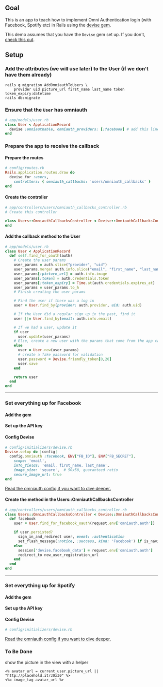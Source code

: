 ## Goal
This is an app to teach how to implement Omni Authentication login (with Facebook, Spotify etc) in Rails using the [devise gem](https://github.com/heartcombo/devise).

This demo assumes that you have the `Devise` gem set up. If you don't, [check this out](https://github.com/andrerferrer/devise-demo#goal).


## Setup

### Add the attributes (we will use later) to the User (if we don't have them already)
```
rails g migration AddOmniauthToUsers \
    provider uid picture_url first_name last_name token token_expiry:datetime
rails db:migrate
```

### Ensure that the `User` has omniauth
```ruby
# app/models/user.rb
class User < ApplicationRecord
  devise :omniauthable, omniauth_providers: [:facebook] # add this line
end
```

### Prepare the app to receive the callback

#### Prepare the routes
```ruby
# config/routes.rb
Rails.application.routes.draw do
  devise_for :users,
    controllers: { omniauth_callbacks: 'users/omniauth_callbacks' }
end
```

#### Create the controller
```ruby
# app/controllers/users/omniauth_callbacks_controller.rb
# Create this controller

class Users::OmniauthCallbacksController < Devise::OmniauthCallbacksController
end
```

#### Add the callback method to the User
```ruby
# app/models/user.rb
class User < ApplicationRecord
  def self.find_for_oauth(auth)
    # Create the user params
    user_params = auth.slice("provider", "uid")
    user_params.merge! auth.info.slice("email", "first_name", "last_name")
    user_params[:picture_url] = auth.info.image
    user_params[:token] = auth.credentials.token
    user_params[:token_expiry] = Time.at(auth.credentials.expires_at)
    user_params = user_params.to_h
    # Finish creating the user params

    # Find the user if there was a log in
    user = User.find_by(provider: auth.provider, uid: auth.uid)

    # If the User did a regular sign up in the past, find it
    user ||= User.find_by(email: auth.info.email)

    # If we had a user, update it
    if user
      user.update(user_params)
    # Else, create a new user with the params that come from the app callback
    else
      user = User.new(user_params)
      # create a fake password for validation
      user.password = Devise.friendly_token[0,20]
      user.save
    end

    return user
  end
end
```

---
### Set everything up for Facebook
#### Add the gem
#### Set up the API key
#### Config Devise
```ruby
# config/initializers/devise.rb
Devise.setup do |config|
  config.omniauth :facebook, ENV["FB_ID"], ENV["FB_SECRET"],
    scope: 'email',
    info_fields: 'email, first_name, last_name',
    image_size: 'square',  # 50x50, guaranteed ratio
    secure_image_url: true
end

```

[Read the omniauth config if you want to dive deeper.](https://github.com/simi/omniauth-facebook#configuring)

#### Create the method in the Users::OmniauthCallbacksController

```ruby
# app/controllers/users/omniauth_callbacks_controller.rb
class Users::OmniauthCallbacksController < Devise::OmniauthCallbacksController
  def facebook
    user = User.find_for_facebook_oauth(request.env['omniauth.auth'])

    if user.persisted?
      sign_in_and_redirect user, event: :authentication
      set_flash_message(:notice, :success, kind: 'Facebook') if is_navigational_format?
    else
      session['devise.facebook_data'] = request.env['omniauth.auth']
      redirect_to new_user_registration_url
    end
  end
end
```

---
### Set everything up for Spotify
#### Add the gem
#### Set up the API key
#### Config Devise
```ruby
# config/initializers/devise.rb

```

[Read the omniauth config if you want to dive deeper.](https://github.com/simi/omniauth-facebook#configuring)


### To Be Done

show the picture in the view with a helper
```erb
<% avatar_url = current_user.picture_url || "http://placehold.it/30x30" %>
<%= image_tag avatar_url %>

```